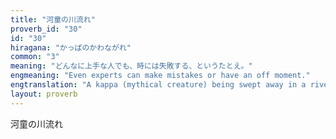 ```yaml
---
title: "河童の川流れ"
proverb_id: "30"
id: "30"
hiragana: "かっぱのかわながれ"
common: "3"
meaning: "どんなに上手な人でも、時には失敗する、というたとえ。"
engmeaning: "Even experts can make mistakes or have an off moment."
engtranslation: "A kappa (mythical creature) being swept away in a river."
layout: proverb
---
```


河童の川流れ
